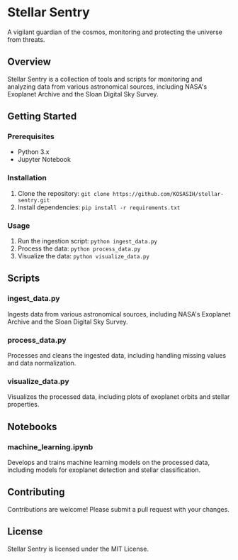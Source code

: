 # Stellar Sentry

A vigilant guardian of the cosmos, monitoring and protecting the universe from threats.

## Overview

Stellar Sentry is a collection of tools and scripts for monitoring and analyzing data from various astronomical sources, including NASA's Exoplanet Archive and the Sloan Digital Sky Survey.

## Getting Started

### Prerequisites

* Python 3.x
* Jupyter Notebook

### Installation

1. Clone the repository: `git clone https://github.com/KOSASIH/stellar-sentry.git`
2. Install dependencies: `pip install -r requirements.txt`

### Usage

1. Run the ingestion script: `python ingest_data.py`
2. Process the data: `python process_data.py`
3. Visualize the data: `python visualize_data.py`

## Scripts

### ingest_data.py

Ingests data from various astronomical sources, including NASA's Exoplanet Archive and the Sloan Digital Sky Survey.

### process_data.py

Processes and cleans the ingested data, including handling missing values and data normalization.

### visualize_data.py

Visualizes the processed data, including plots of exoplanet orbits and stellar properties.

## Notebooks

### machine_learning.ipynb

Develops and trains machine learning models on the processed data, including models for exoplanet detection and stellar classification.

## Contributing

Contributions are welcome! Please submit a pull request with your changes.

## License

Stellar Sentry is licensed under the MIT License.
